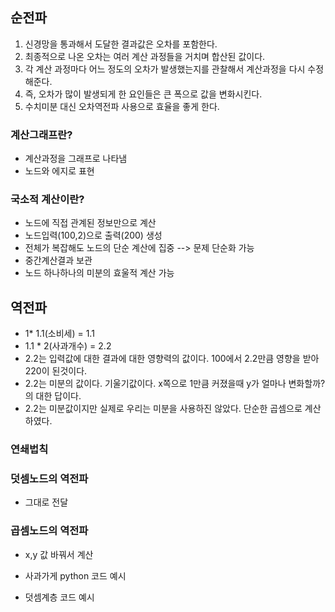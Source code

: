 ## 순전파

1. 신경망을 통과해서 도달한 결과값은 오차를 포함한다.
2. 최종적으로 나온 오차는 여러 계산 과정들을 거치며 합산된 값이다.
3. 각 계산 과정마다 어느 정도의 오차가 발생했는지를 관찰해서 계산과정을 다시 수정해준다.
4. 즉, 오차가 많이 발생되게 한 요인들은 큰 폭으로 값을 변화시킨다.
5. 수치미분 대신 오차역전파 사용으로 효율을 좋게 한다. 

### 계산그래프란?
- 계산과정을 그래프로 나타냄
- 노드와 에지로 표현

### 국소적 계산이란?
- 노드에 직접 관계된 정보만으로 계산
- 노드입력(100,2)으로 출력(200) 생성
- 전체가 복잡해도 노드의 단순 계산에 집중 --> 문제 단순화 가능 
- 중간계산결과 보관
- 노드 하나하나의 미분의 효울적 계산 가능 

## 역전파
- 1* 1.1(소비세) = 1.1
- 1.1 * 2(사과개수) = 2.2
- 2.2는 입력값에 대한 결과에 대한 영향력의 값이다. 100에서 2.2만큼 영향을 받아 220이 된것이다.
- 2.2는 미분의 값이다. 기울기값이다. x쪽으로 1만큼 커졌을때 y가 얼마나 변화할까?의 대한 답이다.
- 2.2는 미분값이지만 실제로 우리는 미분을 사용하진 않았다. 단순한 곱셈으로 계산하였다. 

### 연쇄법칙


### 덧셈노드의 역전파
- 그대로 전달

### 곱셈노드의 역전파
- x,y 값 바꿔서 계산

- 사과가게 python 코드 예시

- 덧셈계층 코드 예시
